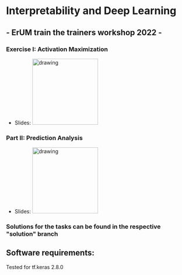 # Interpretability and Deep Learning
## - ErUM train the trainers workshop 2022 -

### Exercise I: Activation Maximization
- Slides:
<a target="_blank" rel="noopener noreferrer" href="https://colab.research.google.com/github/jglombitza/Introspection_tutorial/blob/main/activation_maximization.ipynb"><img src="https://colab.research.google.com/assets/colab-badge.svg" alt="drawing" width="180"/> </a>


### Part II: Prediction Analysis
- Slides:
<a target="_blank" rel="noopener noreferrer" href="https://colab.research.google.com/github/jglombitza/Introspection_tutorial/blob/main/activation_maximization.ipynb"><img src="https://colab.research.google.com/assets/colab-badge.svg" alt="drawing" width="180"/> </a>


### Solutions for the tasks can be found in the respective "solution" branch


## Software requirements:
Tested for tf.keras 2.8.0

